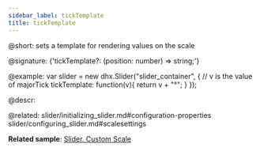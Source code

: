 ```yaml
---
sidebar_label: tickTemplate
title: tickTemplate
---          
```


@short: sets a template for rendering values on the scale

@signature: {'tickTemplate?: (position: number) => string;'}

@example: 
var slider = new dhx.Slider("slider_container", { 
	// v is the value of majorTick
    tickTemplate: function(v){
        return v + "°";
    } 
});



@descr: 


@related: slider/initializing_slider.md#configuration-properties
slider/configuring_slider.md#scalesettings

**Related sample**: [Slider. Custom Scale](https://snippet.dhtmlx.com/jsfxnplp)
